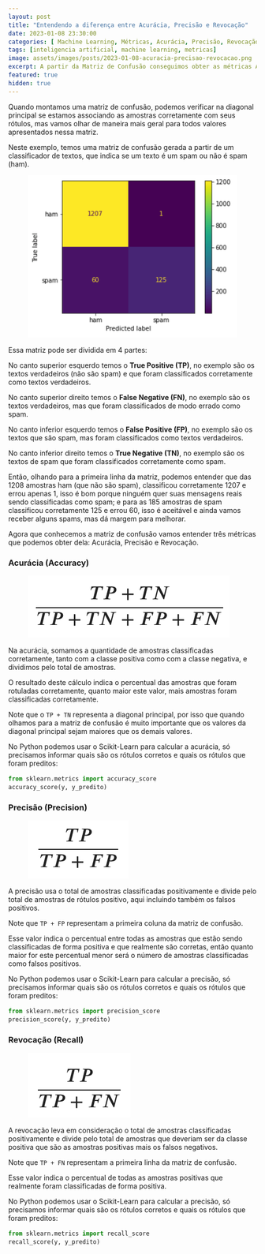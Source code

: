 ```yaml
---
layout: post
title: "Entendendo a diferença entre Acurácia, Precisão e Revocação"
date: 2023-01-08 23:30:00
categories: [ Machine Learning, Métricas, Acurácia, Precisão, Revocação ]
tags: [inteligencia artificial, machine learning, metricas]
image: assets/images/posts/2023-01-08-acuracia-precisao-revocacao.png
excerpt: A partir da Matriz de Confusão conseguimos obter as métricas Acurácia, Precisão e Revocação para entender melhor como está o modelo.
featured: true
hidden: true
---
```


Quando montamos uma matriz de confusão, podemos verificar na diagonal principal se estamos associando as amostras corretamente com seus rótulos, mas vamos olhar de maneira mais geral para todos valores apresentados nessa matriz.

Neste exemplo, temos uma matriz de confusão gerada a partir de um classificador de textos, que indica se um texto é um spam ou não é spam (ham).

<figure>
    <a href="/assets/images/posts/2023-01-08-acuracia-precisao-revocacao-01.png"><img src="/assets/images/posts/2023-01-08-acuracia-precisao-revocacao-01.png" alt="Exemplo de Matriz de Confusão."></a>
</figure>

Essa matriz pode ser dividida em 4 partes:

No canto superior esquerdo temos o **True Positive (TP)**, no exemplo são os textos verdadeiros (não são spam) e que foram classificados corretamente como textos verdadeiros.

No canto superior direito temos o **False Negative (FN)**, no exemplo são os textos verdadeiros, mas que foram classificados de modo errado como spam.

No canto inferior esquerdo temos o **False Positive (FP)**, no exemplo são os textos que são spam, mas foram classificados como textos verdadeiros.

No canto inferior direito temos o **True Negative (TN)**, no exemplo são os textos de spam que foram classificados corretamente como spam.

Então, olhando para a primeira linha da matriz, podemos entender que das 1208 amostras ham (que não são spam), classificou corretamente 1207 e errou apenas 1, isso é bom porque ninguém quer suas mensagens reais sendo classificadas como spam; e para as 185 amostras de spam classificou corretamente 125 e errou 60, isso é aceitável e ainda vamos receber alguns spams, mas dá margem para melhorar.

Agora que conhecemos a matriz de confusão vamos entender três métricas que podemos obter dela: Acurácia, Precisão e Revocação.


### Acurácia (Accuracy)

<figure>
    <a href="/assets/images/posts/2023-01-08-acuracia-precisao-revocacao-02.png"><img src="/assets/images/posts/2023-01-08-acuracia-precisao-revocacao-02.png" alt="Equação da Acurácia."></a>
</figure>

Na acurácia, somamos a quantidade de amostras classificadas corretamente, tanto com a classe positiva como com a classe negativa, e dividimos pelo total de amostras.

O resultado deste cálculo indica o percentual das amostras que foram rotuladas corretamente, quanto maior este valor, mais amostras foram classificadas corretamente.

Note que o `TP + TN` representa a diagonal principal, por isso que quando olhamos para a matriz de confusão é muito importante que os valores da diagonal principal sejam maiores que os demais valores.

No Python podemos usar o Scikit-Learn para calcular a acurácia, só precisamos informar quais são os rótulos corretos e quais os rótulos que foram preditos:

``` python
from sklearn.metrics import accuracy_score
accuracy_score(y, y_predito)
```

### Precisão (Precision)

<figure>
    <a href="/assets/images/posts/2023-01-08-acuracia-precisao-revocacao-03.png"><img src="/assets/images/posts/2023-01-08-acuracia-precisao-revocacao-03.png" alt="Equação da Precisão."></a>
</figure>

A precisão usa o total de amostras classificadas positivamente e divide pelo total de amostras de rótulos positivo, aqui incluindo também os falsos positivos.

Note que `TP + FP` representam a primeira coluna da matriz de confusão.

Esse valor indica o percentual entre todas as amostras que estão sendo classificadas de forma positiva e que realmente são corretas, então quanto maior for este percentual menor será o número de amostras classificadas como falsos positivos.

No Python podemos usar o Scikit-Learn para calcular a precisão, só precisamos informar quais são os rótulos corretos e quais os rótulos que foram preditos:

``` python
from sklearn.metrics import precision_score
precision_score(y, y_predito)
```

### Revocação (Recall)

<figure>
    <a href="/assets/images/posts/2023-01-08-acuracia-precisao-revocacao-04.png"><img src="/assets/images/posts/2023-01-08-acuracia-precisao-revocacao-04.png" alt="Equação da Revocação."></a>
</figure>

A revocação leva em consideração o total de amostras classificadas positivamente e divide pelo total de amostras que deveriam ser da classe positiva que são as amostras positivas mais os falsos negativos.

Note que `TP + FN` representam a primeira linha da matriz de confusão. 

Esse valor indica o percentual de todas as amostras positivas que realmente foram classificadas de forma positiva.

No Python podemos usar o Scikit-Learn para calcular a precisão, só precisamos informar quais são os rótulos corretos e quais os rótulos que foram preditos:

``` python
from sklearn.metrics import recall_score
recall_score(y, y_predito)
```